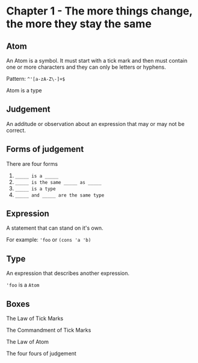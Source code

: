 # Chapter 1 - The more things change, the more they stay the same

## Atom

An Atom is a symbol. It must start with a tick mark and then must contain one or more characters and they can only be letters or hyphens.

Pattern: `^'[a-zA-Z\-]+$`

Atom is a type

## Judgement

An additude or observation about an expression that may or may not be correct.

## Forms of judgement

There are four forms

1. `_____ is a _____`
2. `_____ is the same _____ as _____`
3. `_____ is a type`
4. `_____ and _____ are the same type`

## Expression

A statement that can stand on it's own.

For example: `'foo` or `(cons 'a 'b)`

## Type

An expression that describes another expression.

`'foo` is a `Atom`

## Boxes

The Law of Tick Marks

The Commandment of Tick Marks

The Law of Atom

The four fours of judgement